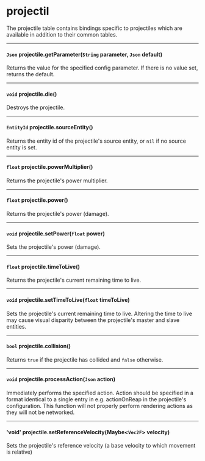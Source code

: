 # projectil

The projectile table contains bindings specific to projectiles which are available in addition to their common tables.

---

#### `Json` projectile.getParameter(`String` parameter, `Json` default)

Returns the value for the specified config parameter. If there is no value set, returns the default.

---

#### `void` projectile.die()

Destroys the projectile.

---

#### `EntityId` projectile.sourceEntity()

Returns the entity id of the projectile's source entity, or `nil` if no source entity is set.

---

#### `float` projectile.powerMultiplier()

Returns the projectile's power multiplier.

---

#### `float` projectile.power()

Returns the projectile's power (damage).

---

#### `void` projectile.setPower(`float` power)

Sets the projectile's power (damage).

---

#### `float` projectile.timeToLive()

Returns the projectile's current remaining time to live.

---

#### `void` projectile.setTimeToLive(`float` timeToLive)

Sets the projectile's current remaining time to live. Altering the time to live may cause visual disparity between the projectile's master and slave entities.

---

#### `bool` projectile.collision()

Returns `true` if the projectile has collided and `false` otherwise.

---

#### `void` projectile.processAction(`Json` action)

Immediately performs the specified action. Action should be specified in a format identical to a single entry in e.g. actionOnReap in the projectile's configuration. This function will not properly perform rendering actions as they will not be networked.

---

#### 'void' projectile.setReferenceVelocity(Maybe<`Vec2F`> velocity)

Sets the projectile's reference velocity (a base velocity to which movement is relative)
